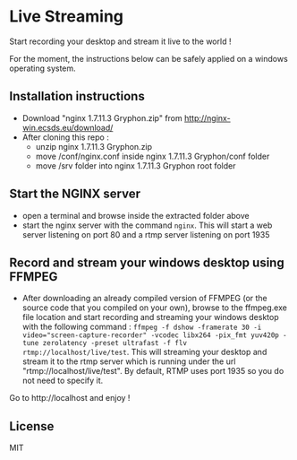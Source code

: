 # Live Streaming

Start recording your desktop and stream it live to the world ! 

For the moment, the instructions below can be safely applied on a windows operating system.

## Installation instructions

- Download "nginx 1.7.11.3 Gryphon.zip" from http://nginx-win.ecsds.eu/download/
- After cloning this repo : 
    -   unzip nginx 1.7.11.3 Gryphon.zip
    -    move /conf/nginx.conf inside nginx 1.7.11.3 Gryphon/conf folder
    -    move /srv folder into nginx 1.7.11.3 Gryphon root folder

## Start the NGINX server

- open a terminal and browse inside the extracted folder above
- start the nginx server with the command ```nginx```. This will start a web server listening on port 80 and a rtmp server listening on port 1935

## Record and stream your windows desktop using FFMPEG
- After downloading an already compiled version of FFMPEG (or the source code that you compiled on your own), browse to the ffmpeg.exe file location and start recording and streaming your windows desktop with the following command : ``` ffmpeg -f dshow -framerate 30 -i video="screen-capture-recorder" -vcodec libx264 -pix_fmt yuv420p -tune zerolatency -preset ultrafast -f flv rtmp://localhost/live/test ```. This will streaming your desktop and stream it to the rtmp server which is running under the url "rtmp://localhost/live/test". By default, RTMP uses port 1935 so you do not need to specify it.

Go to http://localhost and enjoy ! 
## License

MIT

